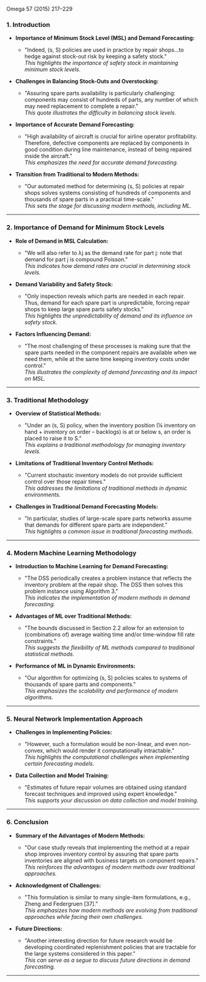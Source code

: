 Omega 57 (2015) 217–229

### **1. Introduction**

- **Importance of Minimum Stock Level (MSL) and Demand Forecasting:**
    
    - "Indeed, (s, S) policies are used in practice by repair shops...to hedge against stock-out risk by keeping a safety stock."  
        _This highlights the importance of safety stock in maintaining minimum stock levels._
- **Challenges in Balancing Stock-Outs and Overstocking:**
    
    - "Assuring spare parts availability is particularly challenging: components may consist of hundreds of parts, any number of which may need replacement to complete a repair."  
        _This quote illustrates the difficulty in balancing stock levels._
- **Importance of Accurate Demand Forecasting:**
    
    - "High availability of aircraft is crucial for airline operator profitability. Therefore, defective components are replaced by components in good condition during line maintenance, instead of being repaired inside the aircraft."  
        _This emphasizes the need for accurate demand forecasting._
- **Transition from Traditional to Modern Methods:**
    
    - "Our automated method for determining (s, S) policies at repair shops solves systems consisting of hundreds of components and thousands of spare parts in a practical time-scale."  
        _This sets the stage for discussing modern methods, including ML._

---

### **2. Importance of Demand for Minimum Stock Levels**

- **Role of Demand in MSL Calculation:**
    
    - "We will also refer to λj as the demand rate for part j: note that demand for part j is compound Poisson."  
        _This indicates how demand rates are crucial in determining stock levels._
- **Demand Variability and Safety Stock:**
    
    - "Only inspection reveals which parts are needed in each repair. Thus, demand for each spare part is unpredictable, forcing repair shops to keep large spare parts safety stocks."  
        _This highlights the unpredictability of demand and its influence on safety stock._
- **Factors Influencing Demand:**
    
    - "The most challenging of these processes is making sure that the spare parts needed in the component repairs are available when we need them, while at the same time keeping inventory costs under control."  
        _This illustrates the complexity of demand forecasting and its impact on MSL._

---

### **3. Traditional Methodology**

- **Overview of Statistical Methods:**
    
    - "Under an (s, S) policy, when the inventory position (¼ inventory on hand + inventory on order – backlogs) is at or below s, an order is placed to raise it to S."  
        _This explains a traditional methodology for managing inventory levels._
- **Limitations of Traditional Inventory Control Methods:**
    
    - "Current stochastic inventory models do not provide sufficient control over those repair times."  
        _This addresses the limitations of traditional methods in dynamic environments._
- **Challenges in Traditional Demand Forecasting Models:**
    
    - "In particular, studies of large-scale spare parts networks assume that demands for different spare parts are independent."  
        _This highlights a common issue in traditional forecasting methods._

---

### **4. Modern Machine Learning Methodology**

- **Introduction to Machine Learning for Demand Forecasting:**
    
    - "The DSS periodically creates a problem instance that reflects the inventory problem at the repair shop. The DSS then solves this problem instance using Algorithm 3."  
        _This indicates the implementation of modern methods in demand forecasting._
- **Advantages of ML over Traditional Methods:**
    
    - "The bounds discussed in Section 2.2 allow for an extension to (combinations of) average waiting time and/or time-window fill rate constraints."  
        _This suggests the flexibility of ML methods compared to traditional statistical methods._
- **Performance of ML in Dynamic Environments:**
    
    - "Our algorithm for optimizing (s, S) policies scales to systems of thousands of spare parts and components."  
        _This emphasizes the scalability and performance of modern algorithms._

---

### **5. Neural Network Implementation Approach**

- **Challenges in Implementing Policies:**
    
    - "However, such a formulation would be non-linear, and even non-convex, which would render it computationally intractable."  
        _This highlights the computational challenges when implementing certain forecasting models._
- **Data Collection and Model Training:**
    
    - "Estimates of future repair volumes are obtained using standard forecast techniques and improved using expert knowledge."  
        _This supports your discussion on data collection and model training._

---

### **6. Conclusion**

- **Summary of the Advantages of Modern Methods:**
    
    - "Our case study reveals that implementing the method at a repair shop improves inventory control by assuring that spare parts inventories are aligned with business targets on component repairs."  
        _This reinforces the advantages of modern methods over traditional approaches._
- **Acknowledgment of Challenges:**
    
    - "This formulation is similar to many single-item formulations, e.g., Zheng and Federgruen [37]."  
        _This emphasizes how modern methods are evolving from traditional approaches while facing their own challenges._
- **Future Directions:**
    
    - "Another interesting direction for future research would be developing coordinated replenishment policies that are tractable for the large systems considered in this paper."  
        _This can serve as a segue to discuss future directions in demand forecasting._

---